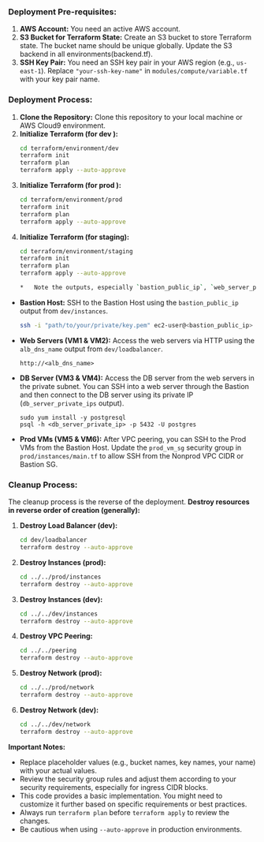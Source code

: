### Deployment Pre-requisites:

1.  **AWS Account:** You need an active AWS account.
2.  **S3 Bucket for Terraform State:** Create an S3 bucket to store Terraform state. The bucket name should be unique globally. Update the S3 backend in all  environments(backend.tf).
3.  **SSH Key Pair:** You need an SSH key pair in your AWS region (e.g., `us-east-1`). Replace `"your-ssh-key-name"` in `modules/compute/variable.tf` with your key pair name.

### Deployment Process:

1.  **Clone the Repository:** Clone this repository to your local machine or AWS Cloud9 environment.
2.  **Initialize Terraform (for dev ):**
    ```bash
    cd terraform/environment/dev
    terraform init
    terraform plan
    terraform apply --auto-approve
    ```
3.  **Initialize Terraform (for prod ):**
    ```bash
    cd terraform/environment/prod
    terraform init
    terraform plan
    terraform apply --auto-approve
    ```
4.  **Initialize Terraform (for staging):**
    ```bash
    cd terraform/environment/staging
    terraform init
    terraform plan
    terraform apply --auto-approve
    
    *   Note the outputs, especially `bastion_public_ip`, `web_server_public_ips`, and `db_server_private_ips`.


*   **Bastion Host:** SSH to the Bastion Host using the `bastion_public_ip` output from `dev/instances`.
    ```bash
    ssh -i "path/to/your/private/key.pem" ec2-user@<bastion_public_ip>
    ```
*   **Web Servers (VM1 & VM2):** Access the web servers via HTTP using the `alb_dns_name` output from `dev/loadbalancer`.
    ```
    http://<alb_dns_name>
    ```
*   **DB Server (VM3 & VM4):** Access the DB server from the web servers in the private subnet. You can SSH into a web server through the Bastion and then connect to the DB server using its private IP (`db_server_private_ips` output).
    ```
    sudo yum install -y postgresql
    psql -h <db_server_private_ip> -p 5432 -U postgres
    ```
*   **Prod VMs (VM5 & VM6):** After VPC peering, you can SSH to the Prod VMs from the Bastion Host. Update the `prod_vm_sg` security group in `prod/instances/main.tf` to allow SSH from the Nonprod VPC CIDR or Bastion SG.

### Cleanup Process:

The cleanup process is the reverse of the deployment. **Destroy resources in reverse order of creation (generally):**

1.  **Destroy Load Balancer (dev):**
    ```bash
    cd dev/loadbalancer
    terraform destroy --auto-approve
    ```
2.  **Destroy Instances (prod):**
    ```bash
    cd ../../prod/instances
    terraform destroy --auto-approve
    ```
3.  **Destroy Instances (dev):**
    ```bash
    cd ../../dev/instances
    terraform destroy --auto-approve
    ```
4.  **Destroy VPC Peering:**
    ```bash
    cd ../../peering
    terraform destroy --auto-approve
    ```
5.  **Destroy Network (prod):**
    ```bash
    cd ../../prod/network
    terraform destroy --auto-approve
    ```
6.  **Destroy Network (dev):**
    ```bash
    cd ../../dev/network
    terraform destroy --auto-approve
    ```

**Important Notes:**

*   Replace placeholder values (e.g., bucket names, key names, your name) with your actual values.
*   Review the security group rules and adjust them according to your security requirements, especially for ingress CIDR blocks.
*   This code provides a basic implementation. You might need to customize it further based on specific requirements or best practices.
*   Always run `terraform plan` before `terraform apply` to review the changes.
*   Be cautious when using `--auto-approve` in production environments.
